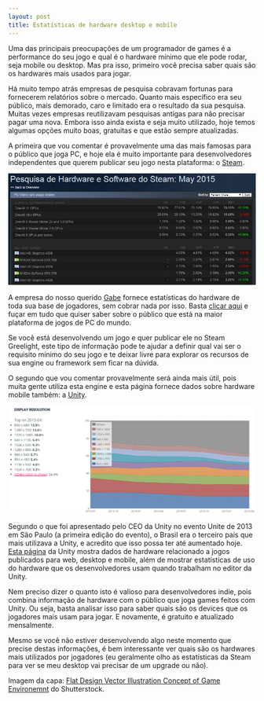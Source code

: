 ```yaml
---
layout: post
title: Estatísticas de hardware desktop e mobile
---
```


Uma das principais preocupações de um programador de games é a performance do seu jogo e qual é o hardware mínimo que ele pode rodar, seja mobile ou desktop. Mas pra isso, primeiro você precisa saber quais são os hardwares mais usados para jogar.

Há muito tempo atrás empresas de pesquisa cobravam fortunas para fornecerem relatórios sobre o mercado. Quanto mais específico era seu público, mais demorado, caro e limitado era o resultado da sua pesquisa. Muitas vezes empresas reutilizavam pesquisas antigas para não precisar pagar uma nova. Embora isso ainda exista e seja muito utilizado, hoje temos algumas opções muito boas, gratuitas e que estão sempre atualizadas.

A primeira que vou comentar é provavelmente uma das mais famosas para o público que joga PC, e hoje ela é muito importante para desenvolvedores independentes que querem publicar seu jogo nesta plataforma: o [Steam](http://store.steampowered.com/hwsurvey/).

![Steam](../content/images/2015/06/steam_hardware.png)

A empresa do nosso querido [Gabe](https://en.wikipedia.org/wiki/Gabe_Newell) fornece estatísticas do hardware de toda sua base de jogadores, sem cobrar nada por isso. Basta [clicar aqui](http://store.steampowered.com/hwsurvey/) e fuçar em tudo que quiser saber sobre o público que está na maior plataforma de jogos de PC do mundo.

Se você está desenvolvendo um jogo e quer publicar ele no Steam Greelight, este tipo de informação pode te ajudar a definir qual vai ser o requisito mínimo do seu jogo e te deixar livre para explorar os recursos de sua engine ou framework sem ficar na dúvida.

O segundo que vou comentar provavelmente será ainda mais útil, pois muita gente utiliza esta engine e esta página fornece dados sobre hardware mobile também: a [Unity](http://stats.unity3d.com/).

![Unity](../content/images/2015/06/unity_hardware.png)

Segundo o que foi apresentado pelo CEO da Unity no evento Unite de 2013 em São Paulo (a primeira edição do evento), o Brasil era o terceiro país que mais utilizava a Unity, e acredito que isso possa ter até aumentado hoje. [Esta página](http://stats.unity3d.com/) da Unity mostra dados de hardware relacionado a jogos publicados para web, desktop e mobile, além de mostrar estatísticas de uso do hardware que os desenvolvedores usam quando trabalham no editor da Unity.

Nem preciso dizer o quanto isto é valioso para desenvolvedores indie, pois combina informação de hardware com o público que joga games feitos com Unity. Ou seja, basta analisar isso para saber quais são os devices que os jogadores mais usam para jogar. E novamente, é gratuito e atualizado mensalmente.

Mesmo se você não estiver desenvolvendo algo neste momento que precise destas informações, é bem interessante ver quais são os hardwares mais utilizados por jogadores (eu geralmente olho as estatísticas da Steam para ver se meu desktop vai precisar de um upgrade ou não).

Imagem da capa: [Flat Design Vector Illustration Concept of Game Environemnt](http://www.shutterstock.com/pic-180754775/stock-vector-flat-design-vector-illustration-concept-of-game-environment-tools-and-essentials-various-devices.html?src=csl_recent_image-1) do Shutterstock.
